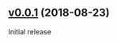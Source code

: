 ## [v0.0.1](https://github.com/hfm/mackerel-plugin-proxysql/compare/...v0.0.1) (2018-08-23)

Initial release
